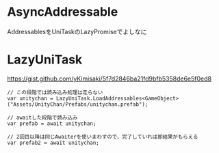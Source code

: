 # AsyncAddressable
AddressablesをUniTaskのLazyPromiseでよしなに

# LazyUniTask

https://gist.github.com/yKimisaki/5f7d2846ba21fd9bfb5358de6e5f0ed8

```
// この段階では読み込み処理は走らない
var unitychan = LazyUniTask.LoadAddressables<GameObject>("Assets/UnityChan/Prefabs/unitychan.prefab");

// awaitした段階で読み込み
var prefab = await unitychan;

// 2回目以降は同じAwaiterを使いまわすので、完了していれば即結果がもらえる
var prefab2 = await unitychan;
```
